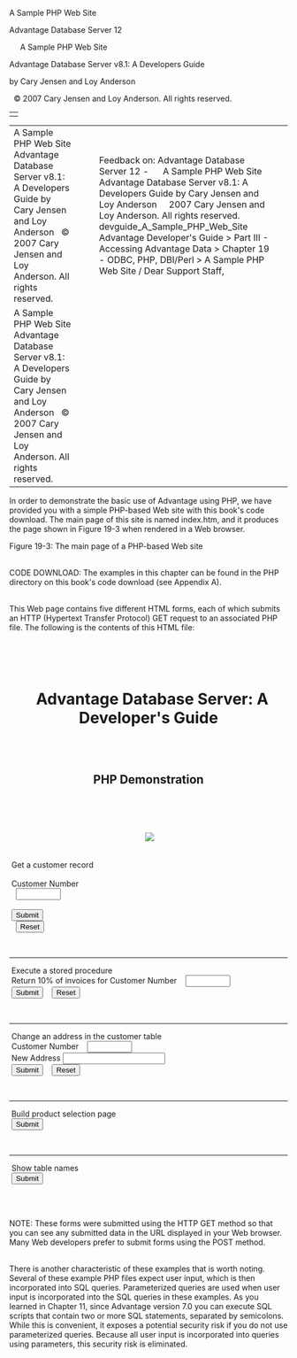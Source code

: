 A Sample PHP Web Site




Advantage Database Server 12  

     A Sample PHP Web Site

Advantage Database Server v8.1: A Developers Guide

by Cary Jensen and Loy Anderson

  © 2007 Cary Jensen and Loy Anderson. All rights reserved.

|  |
| --- |
|  |

|  |  |  |  |  |
| --- | --- | --- | --- | --- |
| A Sample PHP Web Site  Advantage Database Server v8.1: A Developers Guide  by Cary Jensen and Loy Anderson    © 2007 Cary Jensen and Loy Anderson. All rights reserved. |  |  | Feedback on: Advantage Database Server 12 -      A Sample PHP Web Site Advantage Database Server v8.1: A Developers Guide by Cary Jensen and Loy Anderson     2007 Cary Jensen and Loy Anderson. All rights reserved. devguide\_A\_Sample\_PHP\_Web\_Site Advantage Developer's Guide > Part III - Accessing Advantage Data > Chapter 19 - ODBC, PHP, DBI/Perl > A Sample PHP Web Site / Dear Support Staff, |  |
| A Sample PHP Web Site  Advantage Database Server v8.1: A Developers Guide  by Cary Jensen and Loy Anderson    © 2007 Cary Jensen and Loy Anderson. All rights reserved. |  |  |  |  |

In order to demonstrate the basic use of Advantage using PHP, we have provided you with a simple PHP-based Web site with this book's code download. The main page of this site is named index.htm, and it produces the page shown in Figure 19-3 when rendered in a Web browser.

Figure 19-3: The main page of a PHP-based Web site

   
CODE DOWNLOAD: The examples in this chapter can be found in the PHP directory on this book's code download (see Appendix A).  
 

This Web page contains five different HTML forms, each of which submits an HTTP (Hypertext Transfer Protocol) GET request to an associated PHP file. The following is the contents of this HTML file:

<html>  
<head>  
<title>Advantage Database Server</title>  
</head>  
<body>  
<form method="GET" action="getcustomer.php"     
  name="getcustomer">

 <h1 align="center">  
   Advantage Database Server: A Developer's Guide</h1>  
  <h2 align="center">PHP Demonstration</h2>  
  <p align="center">  
  <img border="0" src="advantage\_logo.png"></p>  
  Get a customer record<br>  
  Customer Number   
    <input type="text" name="custnumber" size="7"><br>  
  <input type="submit" value="Submit" name="B1">  
    <input type="reset" value="Reset" name="B2"><br>  
</form>  
<form method="GET" action="storedproc.php"   
  Name="storedproc">  
  <hr>  
  Execute a stored procedure<br>  
  Return 10% of invoices for Customer Number   
    <input type="text" name="custnumber" size="7"><br>  
  <input type="submit" value="Submit" name="B1">  
    <input type="reset" value="Reset" name="B2"><br>  
</form>  
<form method="GET" action="changeaddress.php"   
  Name="changeaddress">  
  <hr>  
  Change an address in the customer table <br>  
  Customer Number   
    <input type="text" name="custnumber" size="7"><br>  
  New Address <input type="text" name="newaddress"   
  Size="50"><br>  
  <input type="submit" value="Submit" name="UpdateAddress">  
    <input type="reset" value="Reset" name="B1"><br>  
</form>  
<form method="GET" action="showproducts.php">  
  <hr>  
  Build product selection page<br>  
  <input type="submit" value="Submit" name="B1"><br>  
</form>  
<form method="GET" action="showtables.php"   
  Name="showtables">  
  <hr>  
  Show table names<br>  
  <input type="submit" value="Submit" name="B1"><br>  
</form>  
   
</body>  
</html>

   
NOTE: These forms were submitted using the HTTP GET method so that you can see any submitted data in the URL displayed in your Web browser. Many Web developers prefer to submit forms using the POST method.  
 

There is another characteristic of these examples that is worth noting. Several of these example PHP files expect user input, which is then incorporated into SQL queries. Parameterized queries are used when user input is incorporated into the SQL queries in these examples. As you learned in Chapter 11, since Advantage version 7.0 you can execute SQL scripts that contain two or more SQL statements, separated by semicolons. While this is convenient, it exposes a potential security risk if you do not use parameterized queries. Because all user input is incorporated into queries using parameters, this security risk is eliminated.